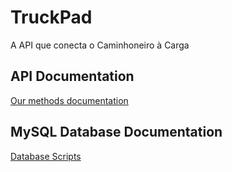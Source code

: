 # TruckPad
A API que conecta o Caminhoneiro à Carga

## API Documentation
[Our methods documentation](https://github.com/LeonardoBonetti/TruckPad/blob/master/API%20Documentation.md)

## MySQL Database Documentation
[Database Scripts](https://github.com/LeonardoBonetti/TruckPad/blob/master/MYSQL%20Documentation)
